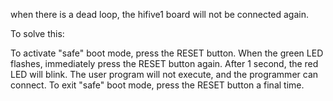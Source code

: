 when there is a dead loop, the hifive1 board will not be connected again.

To solve this:

To activate "safe" boot mode, press the RESET button. When the green LED flashes, immediately press the RESET button again. After 1 second, the red LED will blink. The user program will not
execute, and the programmer can connect. To exit "safe" boot mode, press the RESET button a final time.
